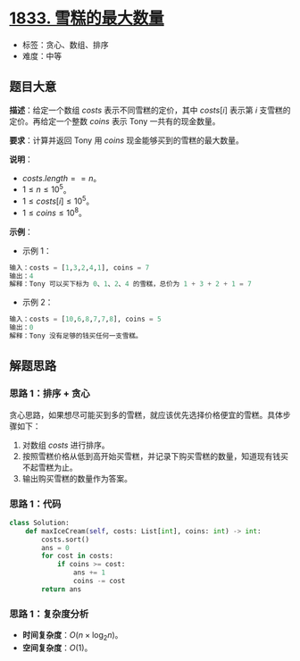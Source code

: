# [1833. 雪糕的最大数量](https://leetcode.cn/problems/maximum-ice-cream-bars/)

- 标签：贪心、数组、排序
- 难度：中等

## 题目大意

**描述**：给定一个数组 $costs$ 表示不同雪糕的定价，其中 $costs[i]$ 表示第 $i$ 支雪糕的定价。再给定一个整数 $coins$ 表示 Tony 一共有的现金数量。

**要求**：计算并返回 Tony 用 $coins$ 现金能够买到的雪糕的最大数量。

**说明**：

- $costs.length == n$。
- $1 \le n \le 10^5$。
- $1 \le costs[i] \le 10^5$。
- $1 \le coins \le 10^8$。

**示例**：

- 示例 1：

```Python
输入：costs = [1,3,2,4,1], coins = 7
输出：4
解释：Tony 可以买下标为 0、1、2、4 的雪糕，总价为 1 + 3 + 2 + 1 = 7
```

- 示例 2：

```Python
输入：costs = [10,6,8,7,7,8], coins = 5
输出：0
解释：Tony 没有足够的钱买任何一支雪糕。
```

## 解题思路

### 思路 1：排序 + 贪心

贪心思路，如果想尽可能买到多的雪糕，就应该优先选择价格便宜的雪糕。具体步骤如下：

1. 对数组 $costs$ 进行排序。
2. 按照雪糕价格从低到高开始买雪糕，并记录下购买雪糕的数量，知道现有钱买不起雪糕为止。
3. 输出购买雪糕的数量作为答案。

### 思路 1：代码

```Python
class Solution:
    def maxIceCream(self, costs: List[int], coins: int) -> int:
        costs.sort()
        ans = 0
        for cost in costs:
            if coins >= cost:
                ans += 1
                coins -= cost
        return ans
```

### 思路 1：复杂度分析

- **时间复杂度**：$O(n \times \log_2n)$。
- **空间复杂度**：$O(1)$。


